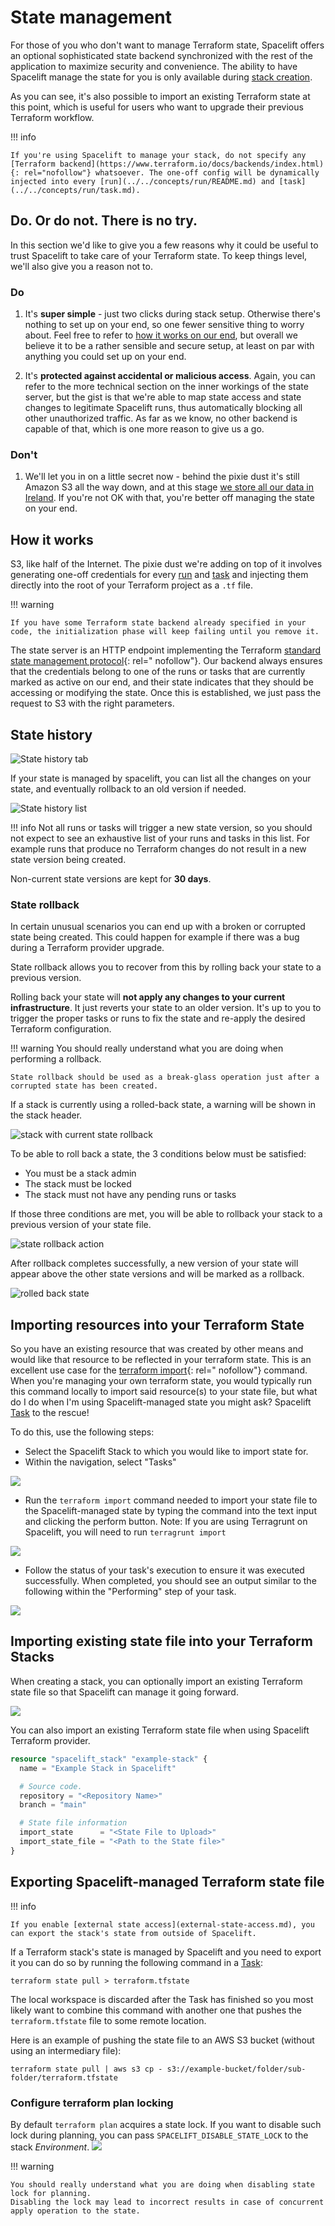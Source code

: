 # State management

For those of you who don't want to manage Terraform state, Spacelift offers an optional sophisticated state backend
synchronized with the rest of the application to maximize security and convenience. The ability to have Spacelift manage
the state for you is only available during [stack creation](../../concepts/stack/creating-a-stack.md#terraform).

As you can see, it's also possible to import an existing Terraform state at this point, which is useful for users who
want to upgrade their previous Terraform workflow.

!!! info

    If you're using Spacelift to manage your stack, do not specify any [Terraform backend](https://www.terraform.io/docs/backends/index.html){: rel="nofollow"} whatsoever. The one-off config will be dynamically injected into every [run](../../concepts/run/README.md) and [task](../../concepts/run/task.md).

## Do. Or do not. There is no try.

In this section we'd like to give you a few reasons why it could be useful to trust Spacelift to take care of your
Terraform state. To keep things level, we'll also give you a reason not to.

### Do

1. It's **super simple** - just two clicks during stack setup. Otherwise there's nothing to set up on your end, so one
   fewer sensitive thing to worry about. Feel free to refer
   to [how it works on our end](state-management.md#how-it-works), but overall we believe it to be a rather sensible and
   secure setup, at least on par with anything you could set up on your end.

2. It's **protected against accidental or malicious access**. Again, you can refer to the more technical section on the
   inner workings of the state server, but the gist is that we're able to map state access and state changes to
   legitimate Spacelift runs, thus automatically blocking all other unauthorized traffic. As far as we know, no other
   backend is capable of that, which is one more reason to give us a go.

### Don't

1. We'll let you in on a little secret now - behind the pixie dust it's still Amazon S3 all the way down, and at this
   stage [we store all our data in Ireland](../../product/security.md). If you're not OK with that, you're better off
   managing the state on your end.

## How it works

S3, like half of the Internet. The pixie dust we're adding on top of it involves generating one-off credentials for
every [run](../../concepts/run/README.md) and [task](../../concepts/run/task.md) and injecting them directly into the
root of your Terraform project as a `.tf` file.

!!! warning

    If you have some Terraform state backend already specified in your code, the initialization phase will keep failing until you remove it.

The state server is an HTTP endpoint implementing the
Terraform [standard state management protocol](https://www.terraform.io/docs/backends/types/http.html){: rel="
nofollow"}. Our backend always ensures that the credentials belong to one of the runs or tasks that are currently marked
as active on our end, and their state indicates that they should be accessing or modifying the state. Once this is
established, we just pass the request to S3 with the right parameters.

## State history

![State history tab](../../assets/screenshots/terraform/state-management/state-history-tab.png)

If your state is managed by spacelift, you can list all the changes on your state, and eventually rollback to an old
version if needed.

![State history list](../../assets/screenshots/terraform/state-management/state-history-list.png)

!!! info
Not all runs or tasks will trigger a new state version, so you should not expect to see an exhaustive list of your runs
and tasks in this list.
For example runs that produce no Terraform changes do not result in a new state version being created.

Non-current state versions are kept for **30 days**.

### State rollback

In certain unusual scenarios you can end up with a broken or corrupted state being created. This could happen for
example if there was a bug during a Terraform provider upgrade.

State rollback allows you to recover from this by rolling back your state to a previous version.

Rolling back your state will **not apply any changes to your current infrastructure**. It just reverts your state to an
older version.
It's up to you to trigger the proper tasks or runs to fix the state and re-apply the desired Terraform configuration.

!!! warning
    You should really understand what you are doing when performing a rollback.

    State rollback should be used as a break-glass operation just after a corrupted state has been created.

If a stack is currently using a rolled-back state, a warning will be shown in the stack header.

![stack with current state rollback](../../assets/screenshots/terraform/state-management/state-rollback-stack-header.png)

To be able to roll back a state, the 3 conditions below must be satisfied:

- You must be a stack admin
- The stack must be locked
- The stack must not have any pending runs or tasks

If those three conditions are met, you will be able to rollback your stack to a previous version of your state file.

![state rollback action](../../assets/screenshots/terraform/state-management/state-rollback-action.png)

After rollback completes successfully, a new version of your state will appear above the other state versions and will be marked as a rollback.

![rolled back state](../../assets/screenshots/terraform/state-management/rolled-back-state.png)

## Importing resources into your Terraform State

So you have an existing resource that was created by other means and would like that resource to be reflected in your
terraform state. This is an excellent use case for the [terraform import](https://www.terraform.io/cli/import){: rel="
nofollow"} command. When you're managing your own terraform state, you would typically run this command locally to
import said resource(s) to your state file, but what do I do when I'm using Spacelift-managed state you might ask?
Spacelift [Task](../../concepts/run/task.md) to the rescue!

To do this, use the following steps:

- Select the Spacelift Stack to which you would like to import state for.
- Within the navigation, select "Tasks"

![](<../../assets/screenshots/Screen Shot 2022-02-15 at 10.25.20 AM.png>)

- Run the `terraform import` command needed to import your state file to the Spacelift-managed state by typing the
  command into the text input and clicking the perform button. Note: If you are using Terragrunt on Spacelift, you will
  need to run `terragrunt import`

![](<../../assets/screenshots/Screen Shot 2022-02-15 at 1.05.23 PM.png>)

- Follow the status of your task's execution to ensure it was executed successfully. When completed, you should see an
  output similar to the following within the "Performing" step of your task.

![](<../../assets/screenshots/Screen Shot 2022-02-15 at 1.31.29 PM.png>)

## Importing existing state file into your Terraform Stacks

When creating a stack, you can optionally import an existing Terraform state file so that Spacelift can manage it going
forward.

![](../../assets/screenshots/Stack_settings_importing_state_file.png)

You can also import an existing Terraform state file when using Spacelift Terraform provider.

```terraform title="stack.tf"
resource "spacelift_stack" "example-stack" {
  name = "Example Stack in Spacelift"

  # Source code.
  repository = "<Repository Name>"
  branch = "main"

  # State file information
  import_state      = "<State File to Upload>"
  import_state_file = "<Path to the State file>"
}
```

## Exporting Spacelift-managed Terraform state file

!!! info

    If you enable [external state access](external-state-access.md), you can export the stack's state from outside of Spacelift.

If a Terraform stack's state is managed by Spacelift and you need to export it you can do so by running the following
command in a [Task](../../concepts/run/task.md#performing-a-task):

```shell
terraform state pull > terraform.tfstate
```

The local workspace is discarded after the Task has finished so you most likely want to combine this command with
another one that pushes the `terraform.tfstate` file to some remote location.

Here is an example of pushing the state file to an AWS S3 bucket (without using an intermediary file):

```shell
terraform state pull | aws s3 cp - s3://example-bucket/folder/sub-folder/terraform.tfstate
```

### Configure terraform plan locking

By default `terraform plan` acquires a state lock. If you want to disable such lock during planning,
you can pass `SPACELIFT_DISABLE_STATE_LOCK` to the stack _Environment_.
![](../../assets/screenshots/disable-state-lock-in-stack.png)

!!! warning

    You should really understand what you are doing when disabling state lock for planning.
    Disabling the lock may lead to incorrect results in case of concurrent apply operation to the state.
